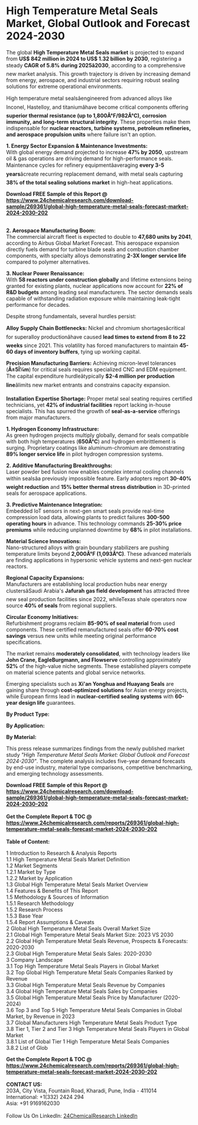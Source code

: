 <h1>High Temperature Metal Seals Market, Global Outlook and Forecast 2024-2030</h1><p>The global <strong>High Temperature Metal Seals market</strong> is projected to expand from <strong>US$ 842 million in 2024 to US$ 1.32 billion by 2030</strong>, registering a steady <strong>CAGR of 5.8% during 2025â2030</strong>, according to a comprehensive new market analysis. This growth trajectory is driven by increasing demand from energy, aerospace, and industrial sectors requiring robust sealing solutions for extreme operational environments.</p><p>High temperature metal sealsâengineered from advanced alloys like Inconel, Hastelloy, and titaniumâhave become critical components offering <strong>superior thermal resistance (up to 1,800Â°F/982Â°C), corrosion immunity, and long-term structural integrity</strong>. These properties make them indispensable for <strong>nuclear reactors, turbine systems, petroleum refineries, and aerospace propulsion units</strong> where failure isn't an option.</p><p><strong>1. Energy Sector Expansion &amp; Maintenance Investments:</strong><br>
With global energy demand projected to increase <strong>47% by 2050</strong>, upstream oil &amp; gas operations are driving demand for high-performance seals. Maintenance cycles for refinery equipmentâaveraging <strong>every 3-5 years</strong>âcreate recurring replacement demand, with metal seals capturing <strong>38% of the total sealing solutions market</strong> in high-heat applications.</p><div><b>Download FREE Sample of this Report @ 
            <a href="https://www.24chemicalresearch.com/download-sample/269361/global-high-temperature-metal-seals-forecast-market-2024-2030-202">
            https://www.24chemicalresearch.com/download-sample/269361/global-high-temperature-metal-seals-forecast-market-2024-2030-202</a></b></div><br><p><strong>2. Aerospace Manufacturing Boom:</strong><br>
The commercial aircraft fleet is expected to double to <strong>47,680 units by 2041</strong>, according to Airbus Global Market Forecast. This aerospace expansion directly fuels demand for turbine blade seals and combustion chamber components, with specialty alloys demonstrating <strong>2-3X longer service life</strong> compared to polymer alternatives.</p><p><strong>3. Nuclear Power Renaissance:</strong><br>
With <strong>58 reactors under construction globally</strong> and lifetime extensions being granted for existing plants, nuclear applications now account for <strong>22% of R&amp;D budgets</strong> among leading seal manufacturers. The sector demands seals capable of withstanding radiation exposure while maintaining leak-tight performance for decades.</p><p>Despite strong fundamentals, several hurdles persist:</p><p><strong>Alloy Supply Chain Bottlenecks:</strong> Nickel and chromium shortagesâcritical for superalloy productionâhave caused <strong>lead times to extend from 8 to 22 weeks</strong> since 2021. This volatility has forced manufacturers to maintain <strong>45-60 days of inventory buffers</strong>, tying up working capital.</p><p><strong>Precision Manufacturing Barriers:</strong> Achieving micron-level tolerances (<strong>Â±5Î¼m</strong>) for critical seals requires specialized CNC and EDM equipment. The capital expenditure hurdleâtypically <strong>$2-4 million per production line</strong>âlimits new market entrants and constrains capacity expansion.</p><p><strong>Installation Expertise Shortage:</strong> Proper metal seal seating requires certified technicians, yet <strong>42% of industrial facilities</strong> report lacking in-house specialists. This has spurred the growth of <strong>seal-as-a-service</strong> offerings from major manufacturers.</p><p><strong>1. Hydrogen Economy Infrastructure:</strong><br>
As green hydrogen projects multiply globally, demand for seals compatible with both high temperatures (<strong>650Â°C</strong>) and hydrogen embrittlement is surging. Proprietary coatings like aluminum-chromium are demonstrating <strong>89% longer service life</strong> in pilot hydrogen compression systems.</p><p><strong>2. Additive Manufacturing Breakthroughs:</strong><br>
Laser powder bed fusion now enables complex internal cooling channels within sealsâa previously impossible feature. Early adopters report <strong>30-40% weight reduction</strong> and <strong>15% better thermal stress distribution</strong> in 3D-printed seals for aerospace applications.</p><p><strong>3. Predictive Maintenance Integration:</strong><br>
Embedded IoT sensors in next-gen smart seals provide real-time compression load data, allowing plants to predict failures <strong>300-500 operating hours</strong> in advance. This technology commands <strong>25-30% price premiums</strong> while reducing unplanned downtime by <strong>68%</strong> in pilot installations.</p><p><strong>Material Science Innovations:</strong><br>
	Nano-structured alloys with grain boundary stabilizers are pushing temperature limits beyond <strong>2,000Â°F (1,093Â°C)</strong>. These advanced materials are finding applications in hypersonic vehicle systems and next-gen nuclear reactors.</p><p><strong>Regional Capacity Expansions:</strong><br>
	Manufacturers are establishing local production hubs near energy clustersâSaudi Arabia's <strong>Jafurah gas field development</strong> has attracted three new seal production facilities since 2022, whileTexas shale operators now source <strong>40% of seals</strong> from regional suppliers.</p><p><strong>Circular Economy Initiatives:</strong><br>
	Refurbishment programs reclaim <strong>85-90% of seal material</strong> from used components. These certified remanufactured seals offer <strong>60-70% cost savings</strong> versus new units while meeting original performance specifications.</p><p>The market remains <strong>moderately consolidated</strong>, with technology leaders like <strong>John Crane, EagleBurgmann, and Flowserve</strong> controlling approximately <strong>52%</strong> of the high-value niche segments. These established players compete on material science patents and global service networks.</p><p>Emerging specialists such as <strong>Xi'an Yonghua and Huayang Seals</strong> are gaining share through <strong>cost-optimized solutions</strong> for Asian energy projects, while European firms lead in <strong>nuclear-certified sealing systems</strong> with <strong>60-year design life</strong> guarantees.</p><p><strong>By Product Type:</strong></p><p><strong>By Application:</strong></p><p><strong>By Material:</strong></p><p>This press release summarizes findings from the newly published market study <em>"High Temperature Metal Seals Market: Global Outlook and Forecast 2024-2030"</em>. The complete analysis includes five-year demand forecasts by end-use industry, material type comparisons, competitive benchmarking, and emerging technology assessments.</p><div><b>Download FREE Sample of this Report @ 
            <a href="https://www.24chemicalresearch.com/download-sample/269361/global-high-temperature-metal-seals-forecast-market-2024-2030-202">
            https://www.24chemicalresearch.com/download-sample/269361/global-high-temperature-metal-seals-forecast-market-2024-2030-202</a></b></div><br><div><b>Get the Complete Report & TOC @ 
            <a href="https://www.24chemicalresearch.com/reports/269361/global-high-temperature-metal-seals-forecast-market-2024-2030-202">
            https://www.24chemicalresearch.com/reports/269361/global-high-temperature-metal-seals-forecast-market-2024-2030-202</a></b></div><br>
            <b>Table of Content:</b><p>1 Introduction to Research & Analysis Reports<br />
    1.1 High Temperature Metal Seals Market Definition<br />
    1.2 Market Segments<br />
        1.2.1 Market by Type<br />
        1.2.2 Market by Application<br />
    1.3 Global High Temperature Metal Seals Market Overview<br />
    1.4 Features & Benefits of This Report<br />
    1.5 Methodology & Sources of Information<br />
        1.5.1 Research Methodology<br />
        1.5.2 Research Process<br />
        1.5.3 Base Year<br />
        1.5.4 Report Assumptions & Caveats<br />
2 Global High Temperature Metal Seals Overall Market Size<br />
    2.1 Global High Temperature Metal Seals Market Size: 2023 VS 2030<br />
    2.2 Global High Temperature Metal Seals Revenue, Prospects & Forecasts: 2020-2030<br />
    2.3 Global High Temperature Metal Seals Sales: 2020-2030<br />
3 Company Landscape<br />
    3.1 Top High Temperature Metal Seals Players in Global Market<br />
    3.2 Top Global High Temperature Metal Seals Companies Ranked by Revenue<br />
    3.3 Global High Temperature Metal Seals Revenue by Companies<br />
    3.4 Global High Temperature Metal Seals Sales by Companies<br />
    3.5 Global High Temperature Metal Seals Price by Manufacturer (2020-2024)<br />
    3.6 Top 3 and Top 5 High Temperature Metal Seals Companies in Global Market, by Revenue in 2023<br />
    3.7 Global Manufacturers High Temperature Metal Seals Product Type<br />
    3.8 Tier 1, Tier 2 and Tier 3 High Temperature Metal Seals Players in Global Market<br />
        3.8.1 List of Global Tier 1 High Temperature Metal Seals Companies<br />
        3.8.2 List of Glob</p><div><b>Get the Complete Report & TOC @ 
            <a href="https://www.24chemicalresearch.com/reports/269361/global-high-temperature-metal-seals-forecast-market-2024-2030-202">
            https://www.24chemicalresearch.com/reports/269361/global-high-temperature-metal-seals-forecast-market-2024-2030-202</a></b></div><br><b>CONTACT US:</b><br>
            203A, City Vista, Fountain Road, Kharadi, Pune, India - 411014<br>
            International: +1(332) 2424 294<br>
            Asia: +91 9169162030 <br><br>
            Follow Us On LinkedIn: <a href="https://www.linkedin.com/company/24chemicalresearch/">24ChemicalResearch LinkedIn</a>